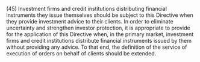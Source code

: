 (45) Investment firms and credit institutions distributing financial instruments they issue themselves should be subject to this Directive when they provide investment advice to their clients. In order to eliminate uncertainty and strengthen investor protection, it is appropriate to provide for the application of this Directive when, in the primary market, investment firms and credit institutions distribute financial instruments issued by them without providing any advice. To that end, the definition of the service of execution of orders on behalf of clients should be extended.